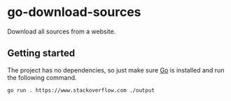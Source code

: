 # go-download-sources

Download all sources from a website.

## Getting started

The project has no dependencies, so just make sure [Go](https://golang.org) is installed and run the following command.

```sh
go run . https://www.stackoverflow.com ./output
```

